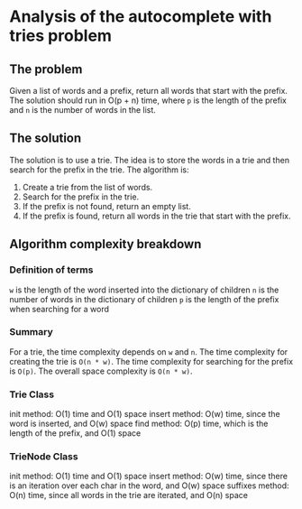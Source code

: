 # Analysis of the autocomplete with tries problem

## The problem

Given a list of words and a prefix, return all words that start with the prefix. The solution should run in O(p + n) time, where `p` is the length of the prefix and `n` is the number of words in the list.

## The solution

The solution is to use a trie. The idea is to store the words in a trie and then search for the prefix in the trie. The algorithm is:

1. Create a trie from the list of words.
2. Search for the prefix in the trie.
3. If the prefix is not found, return an empty list.
4. If the prefix is found, return all words in the trie that start with the prefix.

## Algorithm complexity breakdown

### Definition of terms

`w` is the length of the word inserted into the dictionary of children
`n` is the number of words in the dictionary of children
`p` is the length of the prefix when searching for a word

### Summary

For a trie, the time complexity depends on `w` and `n`. The time complexity for creating the trie is `O(n * w)`. The time complexity for searching for the prefix is `O(p)`. The overall space complexity is `O(n * w)`.

### Trie Class

init method: O(1) time and O(1) space
insert method: O(w) time, since the word is inserted, and O(w) space
find method: O(p) time, which is the length of the prefix, and O(1) space

### TrieNode Class

init method: O(1) time and O(1) space
insert method: O(w) time, since there is an iteration over each char in the word, and O(w) space
suffixes method: O(n) time, since all words in the trie are iterated, and O(n) space
